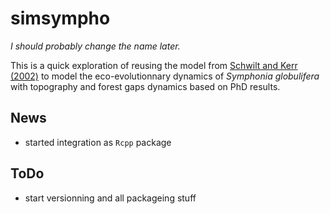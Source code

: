 # simsympho

*I should probably change the name later.*

This is a quick exploration of reusing the model from [Schwilt and Kerr (2002)](https://github.com/dschwilk/ms-data-Oikos-2002) to model the eco-evolutionnary dynamics of *Symphonia globulifera* with topography and forest gaps dynamics based on PhD results.

## News

* started integration as `Rcpp` package

## ToDo

* start versionning and all packageing stuff

